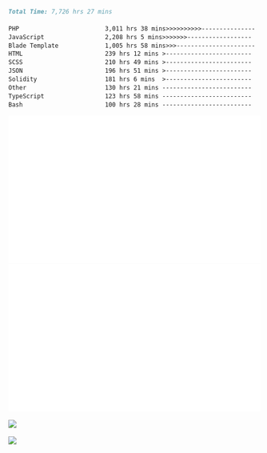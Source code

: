 <!--START_SECTION:waka-->

```markdown
Total Time: 7,726 hrs 27 mins

PHP                        3,011 hrs 38 mins>>>>>>>>>>---------------   38.33 %
JavaScript                 2,208 hrs 5 mins>>>>>>>------------------   28.10 %
Blade Template             1,005 hrs 58 mins>>>----------------------   12.80 %
HTML                       239 hrs 12 mins >------------------------   03.04 %
SCSS                       210 hrs 49 mins >------------------------   02.68 %
JSON                       196 hrs 51 mins >------------------------   02.51 %
Solidity                   181 hrs 6 mins  >------------------------   02.31 %
Other                      130 hrs 21 mins -------------------------   01.66 %
TypeScript                 123 hrs 58 mins -------------------------   01.58 %
Bash                       100 hrs 28 mins -------------------------   01.28 %
```

<!--END_SECTION:waka-->

![](https://raw.githubusercontent.com/DrMaxis/github-stats-transparent/output/generated/overview.svg)
![](https://raw.githubusercontent.com/DrMaxis/github-stats-transparent/output/generated/languages.svg)

![](https://git-readme-stats-drmaxis-projects.vercel.app/api?username=drmaxis&show_icons=true&theme=outrun&count_private=true&show=reviews,discussions_started,discussions_answered,prs_merged,prs_merged_percentage&custom_title=2024%20Github%20Rank)
 
<a href="https://count.getloli.com/"><img src="https://count.getloli.com/get/@:maxis-the-alchemist?theme=rule34"></a>
<!-- https://count.getloli.com/get/@alchemist?theme=rule34 -->
<br>

